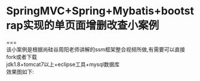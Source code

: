 # SpringMVC+Spring+Mybatis+bootstrap实现的单页面增删改查小案例
===<br/>
该小案例是根据尚硅谷周阳老师讲解的ssm框架整合视频所做,有需要可以直接fork或者下载<br/>
jdk1.8+tomcat7以上+eclipse工具+mysql数据库
<br/>
效果图如下:
